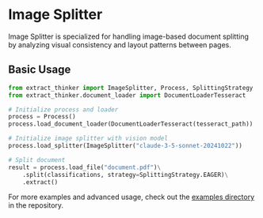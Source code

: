 # Image Splitter

Image Splitter is specialized for handling image-based document splitting by analyzing visual consistency and layout patterns between pages.

## Basic Usage

```python
from extract_thinker import ImageSplitter, Process, SplittingStrategy
from extract_thinker.document_loader import DocumentLoaderTesseract

# Initialize process and loader
process = Process()
process.load_document_loader(DocumentLoaderTesseract(tesseract_path))

# Initialize image splitter with vision model
process.load_splitter(ImageSplitter("claude-3-5-sonnet-20241022"))

# Split document
result = process.load_file("document.pdf")\
    .split(classifications, strategy=SplittingStrategy.EAGER)\
    .extract()
```

For more examples and advanced usage, check out the [examples directory](examples/) in the repository. 